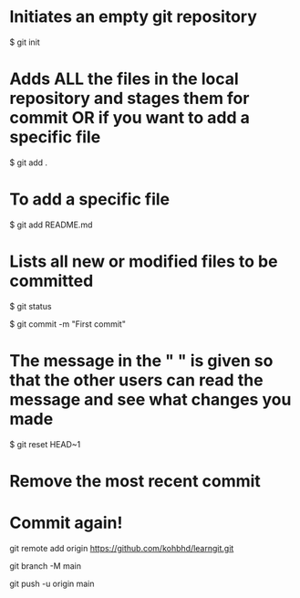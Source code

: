 # Initiates an empty git repository
$ git init 

# Adds ALL the files in the local repository and stages them for commit OR if you want to add a specific file
$ git add . 

# To add a specific file
$ git add README.md 

# Lists all new or modified files to be committed
$ git status 

$ git commit -m "First commit"
# The message in the " " is given so that the other users can read the message and see what changes you made

$ git reset HEAD~1
# Remove the most recent commit
# Commit again!

git remote add origin https://github.com/kohbhd/learngit.git

git branch -M main

git push -u origin main